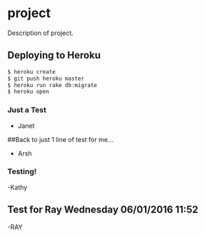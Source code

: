 # project

Description of project.


## Deploying to Heroku

```sh
$ heroku create
$ git push heroku master
$ heroku run rake db:migrate
$ heroku open
```

### Just a Test
- Janet

##Back to just 1 line of test for me...
- Arsh


### Testing!
-Kathy


## Test for Ray Wednesday 06/01/2016 11:52
-RAY
